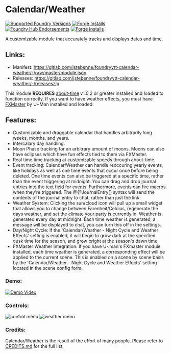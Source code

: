 # Calendar/Weather

[![Supported Foundry Versions](https://img.shields.io/endpoint?url=https://foundryshields.com/version?url=https://gitlab.com/jstebenne/foundryvtt-calendar-weather/-/raw/master/module.json)](https://gitlab.com/jstebenne/foundryvtt-calendar-weather)
[![Forge Installs](https://img.shields.io/badge/dynamic/json?label=Forge%20Installs&query=package.installs&suffix=%25&url=https%3A%2F%2Fforge-vtt.com%2Fapi%2Fbazaar%2Fpackage%2Fcalendar-weather&colorB=4aa94a)](https://forge-vtt.com/bazaar#package=calendar-weather)
[![Foundry Hub Endorsements](https://img.shields.io/endpoint?logoColor=white&url=https%3A%2F%2Fwww.foundryvtt-hub.com%2Fwp-json%2Fhubapi%2Fv1%2Fpackage%2Fcalendar-weather%2Fshield%2Fendorsements)](https://www.foundryvtt-hub.com/package/calendar-weather/)
[![Forge Installs](https://img.shields.io/endpoint?logoColor=white&url=https%3A%2F%2Fwww.foundryvtt-hub.com%2Fwp-json%2Fhubapi%2Fv1%2Fpackage%2Fcalendar-weather%2Fshield%2Fcomments)](https://www.foundryvtt-hub.com/package/calendar-weather/)

A customizable module that accurately tracks and displays dates and time.

## Links:

* Manifest: https://gitlab.com/jstebenne/foundryvtt-calendar-weather/-/raw/master/module.json
* Releases: https://gitlab.com/jstebenne/foundryvtt-calendar-weather/-/releaseszip

This module **REQUIRES** [about-time](https://gitlab.com/tposney/about-time) v1.0.2 or greater installed and loaded to function correctly.
If you want to have weather effects, you must have [FXMaster](https://gitlab.com/mesfoliesludiques/foundryvtt-fxmaster) by U~Man installed and loaded.

## Features:

* Customizable and draggable calendar that handles arbitrarily long weeks, months, and years.
* Intercalary day handling.
* Moon Phase tracking for an arbitrary amount of moons. Moons can also have eclipses which have fun effects tied to them via FXMaster.
* Real time time tracking at customizable speeds through about-time.
* Event tracking: Calendar/Weather can handle reoccuring yearly events, like holidays as well as one time events that occur once before being deleted. One time events can also be triggered at a specific time, rather than the event triggering at midnight. You can drag and drop journal entries into the text field for events. Furthermore, events can fire macros when they're triggered. The @@JournalEntry[] syntax will send the contents of the journal entry to chat, rather than just the link.
* Weather System: Clicking the sun/cloud icon will pull up a small widget that allows you to change between Farenheit/Celcius, regenerate the days weather, and set the climate your party is currently in. Weather is generated every day at midnight. Each time weather is generated, a message will be displayed to chat, you can turn this off in the settings.
* Day/Night Cycle: If the 'Calendar/Weather - Night Cycle and Weather Effects' setting is enabled, it will begin to grow dark at the specified dusk time for the season, and grow bright at the season's dawn time.
* FXMaster Weather Integration: If you have U~man's FXmaster module installed, each time weather is generated, a corresponding effect will be applied to the current scene. This is enabled on a scene by scene basis by the 'Calendar/Weather - Night Cycle and Weather Effects' setting located in the scene config form.

### Demo:

[![Demo Video](https://img.youtube.com/vi/EZDmYGKMkFI/0.jpg)](https://youtu.be/EZDmYGKMkFI)

### Controls:

![control menu](https://i.imgur.com/1aCVPXG.png)
![weather menu](https://i.imgur.com/ZSRuAub.png)

### Credits:

Calendar/Weather is the result of the effort of many people. Please refer to [CREDITS.md](https://gitlab.com/jstebenne/foundryvtt-calendar-weather/-/blob/master/CREDITS.md) for the full list.
